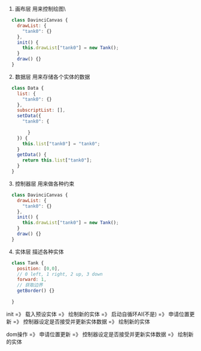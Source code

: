 

1. 画布层  用来控制绘图\
```javascript
  class DavinciCanvas {
    drawList: {
      "tank0": {}
    },
    init() {
      this.drawList["tank0"] = new Tank();
    }
    draw() {}
  }

```

2. 数据层 用来存储各个实体的数据

```javascript
  class Data {
    list: {
      "tank0": {}
    },
    subscriptList: [],
    setData({
      "tank0": {
        
        }
    }) {
      this.list["tank0"] = "tank0";
    }
    getData() {
      return this.list["tank0"];
    }
  }

```

3. 控制器层 用来做各种约束
```javascript
  class DavinciCanvas {
    drawList: {
      "tank0": {}
    },
    init() {
      this.drawList["tank0"] = new Tank();
    }
    draw() {}
  }

```

4. 实体层 描述各种实体
```javascript
  class Tank {
    position: [0,0],
    // 0 left, 1 right, 2 up, 3 down
    forward: 1,
    // 获取边界
    getBorder() {}
    
  }

```



init =》 载入预设实体 =》 绘制新的实体 =》 启动自循环AI(不是) =》 申请位置更新 =》 控制器设定是否接受并更新实体数据 =》 绘制新的实体

dom操作 =》 申请位置更新 =》 控制器设定是否接受并更新实体数据 =》 绘制新的实体


